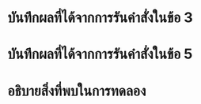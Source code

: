 # บันทึกผลที่ได้จากการรันคำสั่งในข้อ 3

# บันทึกผลที่ได้จากการรันคำสั่งในข้อ 5

# อธิบายสิ่งที่พบในการทดลอง
